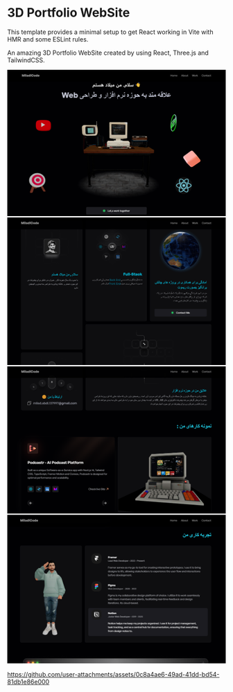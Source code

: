 # 3D Portfolio WebSite

This template provides a minimal setup to get React working in Vite with HMR and some ESLint rules.

An amazing 3D Portfolio WebSite created by using  React, Three.js and TailwindCSS.

![hackerRoom](hackerRoom.png)
![About](About.png)
![Work](Work.png)
![Experience](Experience.png)


https://github.com/user-attachments/assets/0c8a4ae6-49ad-41dd-bd54-81db1e86e000


